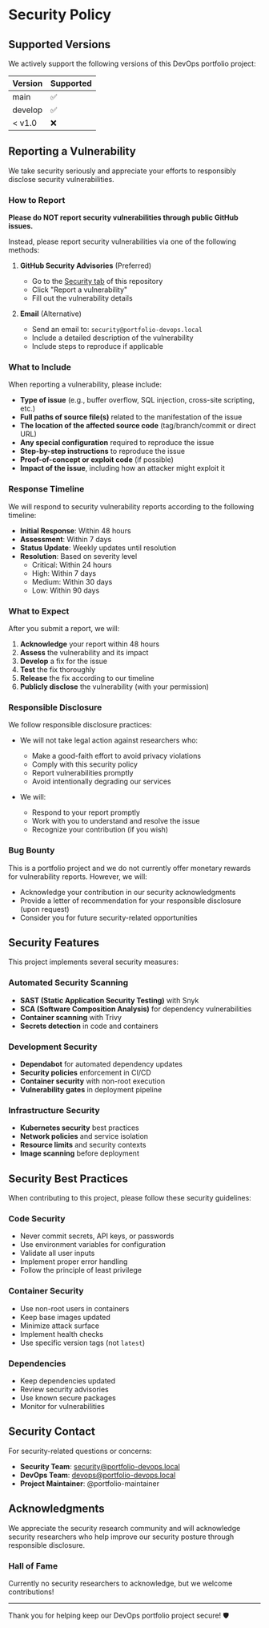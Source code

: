 # Security Policy

## Supported Versions

We actively support the following versions of this DevOps portfolio project:

| Version | Supported          |
| ------- | ------------------ |
| main    | :white_check_mark: |
| develop | :white_check_mark: |
| < v1.0  | :x:                |

## Reporting a Vulnerability

We take security seriously and appreciate your efforts to responsibly disclose security vulnerabilities.

### How to Report

**Please do NOT report security vulnerabilities through public GitHub issues.**

Instead, please report security vulnerabilities via one of the following methods:

1. **GitHub Security Advisories** (Preferred)
   - Go to the [Security tab](../../security) of this repository
   - Click "Report a vulnerability"
   - Fill out the vulnerability details

2. **Email** (Alternative)
   - Send an email to: `security@portfolio-devops.local`
   - Include a detailed description of the vulnerability
   - Include steps to reproduce if applicable

### What to Include

When reporting a vulnerability, please include:

- **Type of issue** (e.g., buffer overflow, SQL injection, cross-site scripting, etc.)
- **Full paths of source file(s)** related to the manifestation of the issue
- **The location of the affected source code** (tag/branch/commit or direct URL)
- **Any special configuration** required to reproduce the issue
- **Step-by-step instructions** to reproduce the issue
- **Proof-of-concept or exploit code** (if possible)
- **Impact of the issue**, including how an attacker might exploit it

### Response Timeline

We will respond to security vulnerability reports according to the following timeline:

- **Initial Response**: Within 48 hours
- **Assessment**: Within 7 days
- **Status Update**: Weekly updates until resolution
- **Resolution**: Based on severity level
  - Critical: Within 24 hours
  - High: Within 7 days  
  - Medium: Within 30 days
  - Low: Within 90 days

### What to Expect

After you submit a report, we will:

1. **Acknowledge** your report within 48 hours
2. **Assess** the vulnerability and its impact
3. **Develop** a fix for the issue
4. **Test** the fix thoroughly
5. **Release** the fix according to our timeline
6. **Publicly disclose** the vulnerability (with your permission)

### Responsible Disclosure

We follow responsible disclosure practices:

- We will not take legal action against researchers who:
  - Make a good-faith effort to avoid privacy violations
  - Comply with this security policy
  - Report vulnerabilities promptly
  - Avoid intentionally degrading our services

- We will:
  - Respond to your report promptly
  - Work with you to understand and resolve the issue
  - Recognize your contribution (if you wish)

### Bug Bounty

This is a portfolio project and we do not currently offer monetary rewards for vulnerability reports. However, we will:

- Acknowledge your contribution in our security acknowledgments
- Provide a letter of recommendation for your responsible disclosure (upon request)
- Consider you for future security-related opportunities

## Security Features

This project implements several security measures:

### Automated Security Scanning
- **SAST (Static Application Security Testing)** with Snyk
- **SCA (Software Composition Analysis)** for dependency vulnerabilities
- **Container scanning** with Trivy
- **Secrets detection** in code and containers

### Development Security
- **Dependabot** for automated dependency updates
- **Security policies** enforcement in CI/CD
- **Container security** with non-root execution
- **Vulnerability gates** in deployment pipeline

### Infrastructure Security
- **Kubernetes security** best practices
- **Network policies** and service isolation
- **Resource limits** and security contexts
- **Image scanning** before deployment

## Security Best Practices

When contributing to this project, please follow these security guidelines:

### Code Security
- Never commit secrets, API keys, or passwords
- Use environment variables for configuration
- Validate all user inputs
- Implement proper error handling
- Follow the principle of least privilege

### Container Security
- Use non-root users in containers
- Keep base images updated
- Minimize attack surface
- Implement health checks
- Use specific version tags (not `latest`)

### Dependencies
- Keep dependencies updated
- Review security advisories
- Use known secure packages
- Monitor for vulnerabilities

## Security Contact

For security-related questions or concerns:

- **Security Team**: security@portfolio-devops.local
- **DevOps Team**: devops@portfolio-devops.local
- **Project Maintainer**: @portfolio-maintainer

## Acknowledgments

We appreciate the security research community and will acknowledge security researchers who help improve our security posture through responsible disclosure.

### Hall of Fame

Currently no security researchers to acknowledge, but we welcome contributions!

---

Thank you for helping keep our DevOps portfolio project secure! 🛡️ 